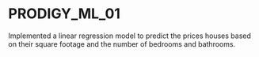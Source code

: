 # PRODIGY_ML_01
Implemented a linear regression model to predict the prices houses based on their square footage and the number of bedrooms and bathrooms.
 
